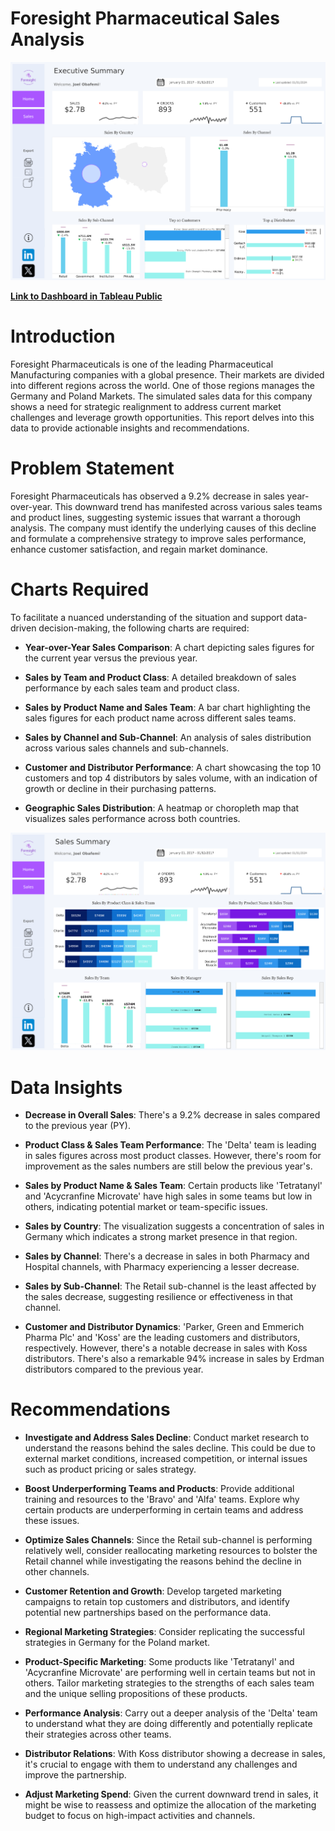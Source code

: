 # Foresight Pharmaceutical Sales Analysis

![](https://github.com/Joel-web3/Pharmaceutical_Sales_Analysis/blob/main/Executive%20Summary.png)

[**Link to Dashboard in Tableau Public**](https://public.tableau.com/views/ForesightPharmaceuticalSalesViz/ExecutiveSummary?:language=en-GB&:display_count=n&:origin=viz_share_link)

# Introduction
Foresight Pharmaceuticals is one of the leading Pharmaceutical Manufacturing companies with a global presence. Their markets are divided into different regions across the world. One of those regions manages the Germany and Poland Markets. The simulated sales data for this company shows a need for strategic realignment to address current market challenges and leverage growth opportunities. This report delves into this data to provide actionable insights and recommendations.

# Problem Statement
Foresight Pharmaceuticals has observed a 9.2% decrease in sales year-over-year. This downward trend has manifested across various sales teams and product lines, suggesting systemic issues that warrant a thorough analysis. The company must identify the underlying causes of this decline and formulate a comprehensive strategy to improve sales performance, enhance customer satisfaction, and regain market dominance.

# Charts Required
To facilitate a nuanced understanding of the situation and support data-driven decision-making, the following charts are required:

- **Year-over-Year Sales Comparison**: A chart depicting sales figures for the current year versus the previous year.

- **Sales by Team and Product Class**: A detailed breakdown of sales performance by each sales team and product class.

- **Sales by Product Name and Sales Team**: A bar chart highlighting the sales figures for each product name across different sales teams.

- **Sales by Channel and Sub-Channel**: An analysis of sales distribution across various sales channels and sub-channels.

- **Customer and Distributor Performance**: A chart showcasing the top 10 customers and top 4 distributors by sales volume, with an indication of growth or decline in their purchasing patterns.

- **Geographic Sales Distribution**: A heatmap or choropleth map that visualizes sales performance across both countries.

![](https://github.com/Joel-web3/Pharmaceutical_Sales_Analysis/blob/main/Sales%20Team%20Metrics.png)

# Data Insights
- **Decrease in Overall Sales**: There's a 9.2% decrease in sales compared to the previous year (PY).

- **Product Class & Sales Team Performance**: The 'Delta' team is leading in sales figures across most product classes. However, there's room for improvement as the sales numbers are still below the previous year's.

- **Sales by Product Name & Sales Team**: Certain products like 'Tetratanyl' and 'Acycranfine Microvate' have high sales in some teams but low in others, indicating potential market or team-specific issues.

- **Sales by Country**: The visualization suggests a concentration of sales in Germany which indicates a strong market presence in that region.

- **Sales by Channel**: There's a decrease in sales in both Pharmacy and Hospital channels, with Pharmacy experiencing a lesser decrease.

- **Sales by Sub-Channel**: The Retail sub-channel is the least affected by the sales decrease, suggesting resilience or effectiveness in that channel.

- **Customer and Distributor Dynamics**: 'Parker, Green and Emmerich Pharma Plc' and 'Koss' are the leading customers and distributors, respectively. However, there's a notable decrease in sales with Koss distributors. There's also a remarkable 94% increase in sales by Erdman distributors compared to the previous year.

# Recommendations
- **Investigate and Address Sales Decline**: Conduct market research to understand the reasons behind the sales decline. This could be due to external market conditions, increased competition, or internal issues such as product pricing or sales strategy.

- **Boost Underperforming Teams and Products**: Provide additional training and resources to the 'Bravo' and 'Alfa' teams. Explore why certain products are underperforming in certain teams and address these issues.

- **Optimize Sales Channels**: Since the Retail sub-channel is performing relatively well, consider reallocating marketing resources to bolster the Retail channel while investigating the reasons behind the decline in other channels.

- **Customer Retention and Growth**: Develop targeted marketing campaigns to retain top customers and distributors, and identify potential new partnerships based on the performance data.

- **Regional Marketing Strategies**: Consider replicating the successful strategies in Germany for the Poland market.

- **Product-Specific Marketing**: Some products like 'Tetratanyl' and 'Acycranfine Microvate' are performing well in certain teams but not in others. Tailor marketing strategies to the strengths of each sales team and the unique selling propositions of these products.

- **Performance Analysis**: Carry out a deeper analysis of the 'Delta' team to understand what they are doing differently and potentially replicate their strategies across other teams.

- **Distributor Relations**: With Koss distributor showing a decrease in sales, it's crucial to engage with them to understand any challenges and improve the partnership.

- **Adjust Marketing Spend**: Given the current downward trend in sales, it might be wise to reassess and optimize the allocation of the marketing budget to focus on high-impact activities and channels.
